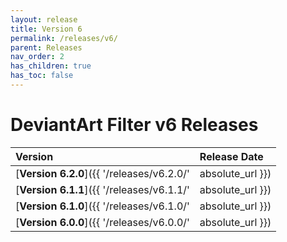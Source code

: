 ```yaml
---
layout: release
title: Version 6
permalink: /releases/v6/
parent: Releases
nav_order: 2
has_children: true
has_toc: false
---
```


# DeviantArt Filter v6 Releases

| Version                                                       | Release Date       |
| :------------------------------------------------------------ | :----------------- |
| [**Version 6.2.0**]({{ '/releases/v6.2.0/' | absolute_url }}) | September 18, 2021 |
| [**Version 6.1.1**]({{ '/releases/v6.1.1/' | absolute_url }}) | May 23, 2020       |
| [**Version 6.1.0**]({{ '/releases/v6.1.0/' | absolute_url }}) | May 18, 2020       |
| [**Version 6.0.0**]({{ '/releases/v6.0.0/' | absolute_url }}) | May 7, 2020        |
